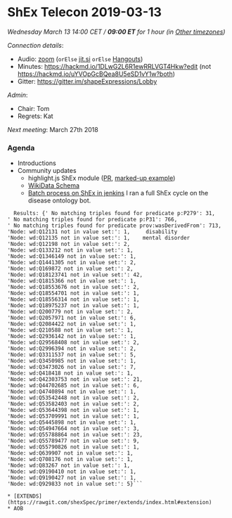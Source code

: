 # ShEx Telecon 2019-03-13

*Wednesday March 13 14:00 CET / __09:00 ET__ for 1 hour (in [Other timezones](https://www.timeanddate.com/worldclock/fixedtime.html?msg=ShEx+CG&iso=20190313T14&p1=195&ah=1))*

*Connection details*:
* Audio: [zoom](https://zoom.us/j/441496948) (`orElse` [jit.si](https://meet.jit.si/ShEx) `orElse` [Hangouts](http://tinyurl.com/ShEx-hangouts))
* Minutes: https://hackmd.io/1DLwG2L6R1ewRRLVGT4Hkw?edit (not https://hackmd.io/uYVOpGcBQea8U5eSD1vY1w?both)
* Gitter: https://gitter.im/shapeExpressions/Lobby

*Admin*:
 * Chair: Tom
 * Regrets: Kat

*Next meeting*: March 27th 2018

### Agenda

* Introductions
* Community updates
  * highlight.js ShEx module ([PR](https://github.com/highlightjs/highlight.js/pull/2001), [marked-up example](https://www.w3.org/2019/03/FHIR-ShEx/))
  * [WikiData Schema](https://wikidata-shex.wmflabs.org/wiki/Main_Page)
  * [Batch process on ShEx in jenkins](http://185.78.196.107:8080/job/Disease%20Ontology%20conformance/)
    I ran a full ShEx cycle on the disease ontology bot.
 ```  
   Results: {' No matching triples found for predicate p:P279': 31, 
 ' No matching triples found for predicate p:P31': 766,
 ' No matching triples found for predicate prov:wasDerivedFrom': 713,
 'Node: wd:Q12131 not in value set:': 1,     disability
 'Node: wd:Q12135 not in value set:': 1,    mental disorder
 'Node: wd:Q12198 not in value set:': 2,
 'Node: wd:Q133212 not in value set:': 1,
 'Node: wd:Q1346149 not in value set:': 1,
 'Node: wd:Q1441305 not in value set:': 2,
 'Node: wd:Q169872 not in value set:': 2,
 'Node: wd:Q18123741 not in value set:': 42,
 'Node: wd:Q1815366 not in value set:': 1,
 'Node: wd:Q18553676 not in value set:': 2,
 'Node: wd:Q18554701 not in value set:': 1,
 'Node: wd:Q18556314 not in value set:': 1,
 'Node: wd:Q18975237 not in value set:': 1,
 'Node: wd:Q200779 not in value set:': 2,
 'Node: wd:Q2057971 not in value set:': 6,
 'Node: wd:Q2084422 not in value set:': 1,
 'Node: wd:Q210588 not in value set:': 1,
 'Node: wd:Q2936142 not in value set:': 1,
 'Node: wd:Q29568408 not in value set:': 2,
 'Node: wd:Q2996394 not in value set:': 2,
 'Node: wd:Q3311537 not in value set:': 5,
 'Node: wd:Q3450985 not in value set:': 1,
 'Node: wd:Q3473026 not in value set:': 7,
 'Node: wd:Q418418 not in value set:': 1,
 'Node: wd:Q42303753 not in value set:': 21,
 'Node: wd:Q44702685 not in value set:': 6,
 'Node: wd:Q4740894 not in value set:': 1,
 'Node: wd:Q53542448 not in value set:': 2,
 'Node: wd:Q53582403 not in value set:': 2,
 'Node: wd:Q53644398 not in value set:': 1,
 'Node: wd:Q53709991 not in value set:': 1,
 'Node: wd:Q5445898 not in value set:': 1,
 'Node: wd:Q54947664 not in value set:': 3,
 'Node: wd:Q55788864 not in value set:': 23,
 'Node: wd:Q55789477 not in value set:': 9,
 'Node: wd:Q55790826 not in value set:': 1,
 'Node: wd:Q639907 not in value set:': 1,
 'Node: wd:Q708176 not in value set:': 1,
 'Node: wd:Q83267 not in value set:': 1,
 'Node: wd:Q9190410 not in value set:': 1,
 'Node: wd:Q9190427 not in value set:': 1,
 'Node: wd:Q929833 not in value set:': 5}```

* [EXTENDS](https://rawgit.com/shexSpec/primer/extends/index.html#extension)
* AOB
